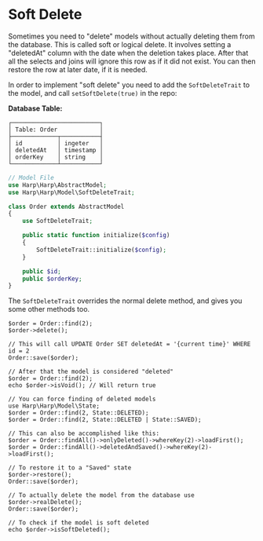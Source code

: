 # Soft Delete

Sometimes you need to "delete" models without actually deleting them from the database. This is called soft or logical delete. It involves setting a "deletedAt" column with the date when the deletion takes place. After that all the selects and joins will ignore this row as if it did not exist. You can then restore the row at later date, if it is needed.

In order to implement "soft delete" you need to add the ``SoftDeleteTrait`` to the model, and call ``setSoftDelete(true)`` in the repo:

__Database Table:__

```
┌─────────────────────────┐
│ Table: Order            │
├─────────────┬───────────┤
│ id          │ ingeter   │
│ deletedAt   │ timestamp │
│ orderKey    │ string    │
└─────────────┴───────────┘
```

```php
// Model File
use Harp\Harp\AbstractModel;
use Harp\Harp\Model\SoftDeleteTrait;

class Order extends AbstractModel
{
    use SoftDeleteTrait;

    public static function initialize($config)
    {
        SoftDeleteTrait::initialize($config);
    }

    public $id;
    public $orderKey;
}
```

The ``SoftDeleteTrait`` overrides the normal delete method, and gives you some other methods too.

```
$order = Order::find(2);
$order->delete();

// This will call UPDATE Order SET deletedAt = '{current time}' WHERE id = 2
Order::save($order);

// After that the model is considered "deleted"
$order = Order::find(2);
echo $order->isVoid(); // Will return true

// You can force finding of deleted models
use Harp\Harp\Model\State;
$order = Order::find(2, State::DELETED);
$order = Order::find(2, State::DELETED | State::SAVED);

// This can also be accomplished like this:
$order = Order::findAll()->onlyDeleted()->whereKey(2)->loadFirst();
$order = Order::findAll()->deletedAndSaved()->whereKey(2)->loadFirst();

// To restore it to a "Saved" state
$order->restore();
Order::save($order);

// To actually delete the model from the database use
$order->realDelete();
Order::save($order);

// To check if the model is soft deleted
echo $order->isSoftDeleted();
```
